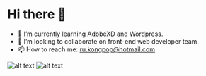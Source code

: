 # Hi there 👋
- 🌱 I’m currently learning AdobeXD and Wordpress.
- 👯 I’m looking to collaborate on front-end web developer team.
- 📫 How to reach me: ru.kongpop@hotmail.com
 
![alt text](https://camo.githubusercontent.com/92acee6631856371ba17a0dbb1b044948dab754954db0ca32a34b83ebd254392/68747470733a2f2f696d672e736869656c64732e696f2f62616467652f68746d6c352532302d2532336533346632362e7376673f267374796c653d666f722d7468652d6261646765266c6f676f3d68746d6c35266c6f676f436f6c6f723d7768697465 "Logo Title Text 1")
![alt text](https://previews.dropbox.com/p/thumb/ABKjP6c11cG3ogSacBQpPsnpwCgzST0RlApXQJg_ffs5x_xxIln05edeQazkHkdJdKc3vgMnVmYq2mpNM6TD8ETg9a2HQXsN9yIyssfoCU8mjjju3AR8BAWrenZpqNY2hhN6qI9nnNdTRkMtHHyRv_0oKpCuA9ArnQ0Y9giP1zGMgOjxGxxga9xQ28WOE-yxUvesA67laj41Tie134kk-q24egA5arWlL5ZG_wKzPyhNOGiuQSpDLFJ_kP15NNAj_EfdWTKigNcQgpEQBwYnL5t6icaoDBquVm6mFQdxHCcTijkH2xhaQK8m4IaZWA5msLDug_1BzyN6awD_zXRro5yr0oyu2JJ0o1heAmJOoC3OXL9Fgf4-PgGgiXnGz5cihdw/p.png?fv_content=true&size_mode=5 "Logo Title Text 1")

<!--
**kongpop1235/kongpop1235** is a ✨ _special_ ✨ repository because its `README.md` (this file) appears on your GitHub profile.

Here are some ideas to get you started:

- 🔭 I’m currently working on ...
- 🌱 I’m currently learning ...
- 👯 I’m looking to collaborate on ...
- 🤔 I’m looking for help with ...
- 💬 Ask me about ...
- 📫 How to reach me: ...
- 😄 Pronouns: ...
- ⚡ Fun fact: ...
-->
